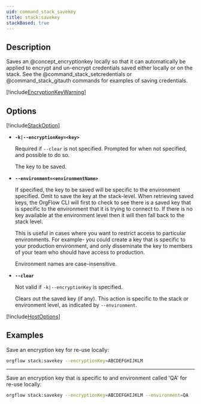 ```yaml
---
uid: command_stack_savekey
title: stack:savekey
stackBased: true
---
```


## Description

Saves an @concept_encryptionkey locally so that it can automatically be applied to encrypt and un-encrypt credentials saved either locally or on the stack. See the @command_stack_setcredentials or @command_stack_gitauth commands for examples of saving credentials.

[!include[EncryptionKeyWarning](partials/encryption-key-warning.md)]

## Options

[!include[StackOption](partials/stack-option.md)]

- **`-k|--encryptionKey=<key>`**
  
  Required if `--clear` is not specified. Prompted for when not specified, and possible to do so.

  The key to be saved.

- **`--environment=<environmentName>`**
  
  If specified, the key to be saved will be specific to the environment specified. Omit to save the key at the stack-level. When retrieving saved keys, the OrgFlow CLI will first to check to see there is a saved key that is specific to the environment that it is trying to connect to. If there is no key available at the environment level then it will then fall back to the stack level.

  This is useful in cases where you want to restrict access to particular environments. For example- you could create a key that is specific to your production environment, and only disseminate the key to members of your team who should have access to production.

  Environment names are case-insensitive.

- **`--clear`**
  
  Not valid if `-k|--encryptionKey` is specified.

  Clears out the saved key (if any). This action is specific to the stack or environment level, as indicated by `--environment`.

[!include[HostOptions](partials/host-options.md)]

## Examples

Save an encryption key for re-use locally:

```bash
orgflow stack:savekey --encryptionKey=ABCDEFGHIJKLM
```

***

Save an encryption key that is specific to and environment called 'QA' for re-use locally:

```bash
orgflow stack:savekey --encryptionKey=ABCDEFGHIJKLM --environment=QA
```
